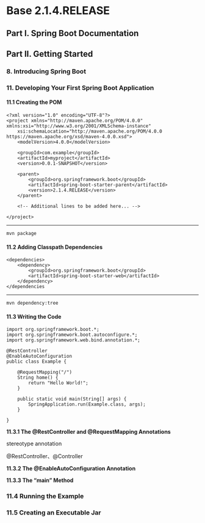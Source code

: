 # Base 2.1.4.RELEASE #

## Part I. Spring Boot Documentation ##

## Part II. Getting Started ##

### 8. Introducing Spring Boot ###


### 11. Developing Your First Spring Boot Application ###

#### 11.1 Creating the POM ####

	<?xml version="1.0" encoding="UTF-8"?>
	<project xmlns="http://maven.apache.org/POM/4.0.0" xmlns:xsi="http://www.w3.org/2001/XMLSchema-instance"
		xsi:schemaLocation="http://maven.apache.org/POM/4.0.0 https://maven.apache.org/xsd/maven-4.0.0.xsd">
		<modelVersion>4.0.0</modelVersion>
	
		<groupId>com.example</groupId>
		<artifactId>myproject</artifactId>
		<version>0.0.1-SNAPSHOT</version>
	
		<parent>
			<groupId>org.springframework.boot</groupId>
			<artifactId>spring-boot-starter-parent</artifactId>
			<version>2.1.4.RELEASE</version>
		</parent>
	
		<!-- Additional lines to be added here... -->
	
	</project>

----

	mvn package

#### 11.2 Adding Classpath Dependencies ####

	<dependencies>
		<dependency>
			<groupId>org.springframework.boot</groupId>
			<artifactId>spring-boot-starter-web</artifactId>
		</dependency>
	</dependencies

----

	mvn dependency:tree

#### 11.3 Writing the Code ####

	import org.springframework.boot.*;
	import org.springframework.boot.autoconfigure.*;
	import org.springframework.web.bind.annotation.*;
	
	@RestController
	@EnableAutoConfiguration
	public class Example {
	
		@RequestMapping("/")
		String home() {
			return "Hello World!";
		}
	
		public static void main(String[] args) {
			SpringApplication.run(Example.class, args);
		}
	
	}

**11.3.1 The @RestController and @RequestMapping Annotations**

stereotype annotation

@RestController、@Controller

**11.3.2 The @EnableAutoConfiguration Annotation**



**11.3.3 The “main” Method**


### 11.4 Running the Example ###

### 11.5 Creating an Executable Jar ###